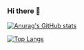 ### Hi there 👋

<!--
**kxc0/kxc0** is a ✨ _special_ ✨ repository because its `README.md` (this file) appears on your GitHub profile.

Here are some ideas to get you started:

- 🔭 I’m currently working on ...
- 🌱 I’m currently learning ...
- 👯 I’m looking to collaborate on ...
- 🤔 I’m looking for help with ...
- 💬 Ask me about ...
- 📫 How to reach me: ...
- 😄 Pronouns: ...
- ⚡ Fun fact: ...
-->
<!-- GitHub 统计卡 -->
[![Anurag's GitHub stats](https://github-readme-stats.vercel.app/api?username=kxc0&show_icons=true&bg_color=#fc00ff,#00dbde)](https://github.com/anuraghazra/github-readme-stats)
<!-- 热门语言卡 -->
[![Top Langs](https://github-readme-stats.vercel.app/api/top-langs/?username=kxc0)](https://github.com/anuraghazra/github-readme-stats)
